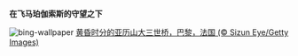 
**在飞马珀伽索斯的守望之下**

![bing-wallpaper](https://www.bing.com/th?id=OHR.ParisBridge_ZH-CN0173421630_1920x1080.jpg)
[黄昏时分的亚历山大三世桥，巴黎，法国 (© Sizun Eye/Getty Images)](https://www.bing.com/search?q=%E5%B7%B4%E9%BB%8E%E4%BA%9A%E5%8E%86%E5%B1%B1%E5%A4%A7%E4%B8%89%E4%B8%96%E6%A1%A5&amp;form=hpcapt&amp;mkt=zh-cn)
  